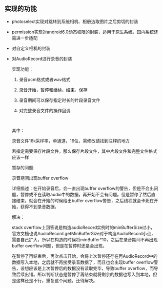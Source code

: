 ## 实现的功能

- photoselect实现对跳转到系统相机、相册选取图片之后剪切的封装

- permission实现对android6.0动态权限的封装，适用于原生系统，国内系统还需进一步适配

- 对自定义相机的封装

- 对AudioRecord进行录音的封装

  实现功能：

  1. 录音pcm格式或者wav格式

  2. 录音开始，暂停和继续，结束，保存

  3. 录音期间可以保存指定时长的片段录音文件

  4. 对完整录音文件的操作回调

     ​

  其中：

  录音文件16k采样率，单通道，16位，需修改请找到注释的地方

  若指定需要保存片段文件，那么保存片段文件，其中片段文件和完整文件格式应该一样

  暂存的问题:

  录音期间出现buffer overflow

  详细描述：在开始录音后，会一直出现buffer overflow的警告，但是不会出问题，暂停或不在读取audio中的数据，再开始不会有问题。但是暂停了然后直接结束，就会在开始的时候给出buffer overflow警告，之后线程就会卡死在开始，获得不到录音数据。

  解决：

  stack overflow上回答说是构造audioRecord实例时的minBufferSize过小，官方文档也说AudioRecord.getMinBufferSize对于构造AudioRecord小点，需要自己扩大，所以在构造的时候将minBuffer*10，之后在录音期间不再出现buffer overflow问题，但是在暂停时还是会出现。<br>

   在暂停了再结束后，再次点击开始，会将上次暂停还存在再AudioRecord中的数据写入本地，之后就不再接受录音数据了，而且也会出现buffer overflow警告，设想应该是上次暂停后的数据没有读取完毕，导致buffer overflow，而导致后续出错。所以判断状态是暂停了再结束就将剩余的数据也写入到本地，但是这样还是不行，重复这个问题，还待解决。